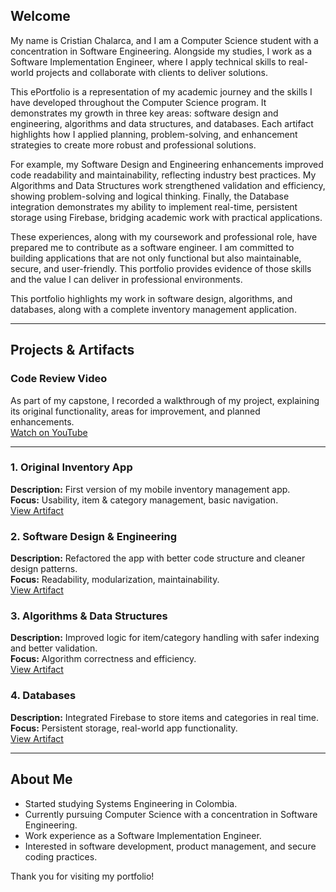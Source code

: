 ## Welcome  
My name is Cristian Chalarca, and I am a Computer Science student with a concentration in Software Engineering. Alongside my studies, I work as a Software Implementation Engineer, where I apply technical skills to real-world projects and collaborate with clients to deliver solutions.

This ePortfolio is a representation of my academic journey and the skills I have developed throughout the Computer Science program. It demonstrates my growth in three key areas: software design and engineering, algorithms and data structures, and databases. Each artifact highlights how I applied planning, problem-solving, and enhancement strategies to create more robust and professional solutions.

For example, my Software Design and Engineering enhancements improved code readability and maintainability, reflecting industry best practices. My Algorithms and Data Structures work strengthened validation and efficiency, showing problem-solving and logical thinking. Finally, the Database integration demonstrates my ability to implement real-time, persistent storage using Firebase, bridging academic work with practical applications.

These experiences, along with my coursework and professional role, have prepared me to contribute as a software engineer. I am committed to building applications that are not only functional but also maintainable, secure, and user-friendly. This portfolio provides evidence of those skills and the value I can deliver in professional environments. 

This portfolio highlights my work in software design, algorithms, and databases, along with a complete inventory management application.  

---

## Projects & Artifacts  

### Code Review Video  
As part of my capstone, I recorded a walkthrough of my project, explaining its original functionality, areas for improvement, and planned enhancements.  
[Watch on YouTube](https://youtu.be/9Ju1Sld7GWk)  

---

### 1. Original Inventory App  
**Description:** First version of my mobile inventory management app.  
**Focus:** Usability, item & category management, basic navigation.  
[View Artifact](artifacts/android-inventory-app-original)  

### 2. Software Design & Engineering  
**Description:** Refactored the app with better code structure and cleaner design patterns.  
**Focus:** Readability, modularization, maintainability.  
[View Artifact](artifacts/software-design-engineering)  

### 3. Algorithms & Data Structures  
**Description:** Improved logic for item/category handling with safer indexing and better validation.  
**Focus:** Algorithm correctness and efficiency.  
[View Artifact](artifacts/algorithms-data-structures)  

### 4. Databases  
**Description:** Integrated Firebase to store items and categories in real time.  
**Focus:** Persistent storage, real-world app functionality.  
[View Artifact](artifacts/databases)  

---

## About Me  
- Started studying Systems Engineering in Colombia.  
- Currently pursuing Computer Science with a concentration in Software Engineering.  
- Work experience as a Software Implementation Engineer.  
- Interested in software development, product management, and secure coding practices.  

Thank you for visiting my portfolio!  

